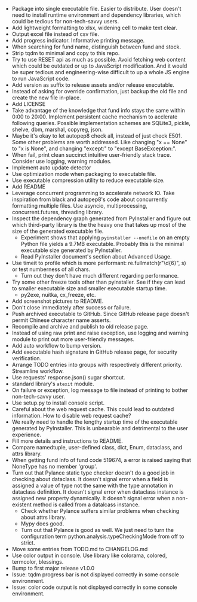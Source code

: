 - Package into single executable file. Easier to distribute. User doesn't need to install runtime environment and dependency libraries, which could be tedious for non-tech-savvy users.
- Add lightweight formatting to xlsx, widening cell to make text clear.
- Output excel file instead of csv file.
- Add progress indicator. Informative printing message.
- When searching for fund name, distinguish between fund and stock.
- Strip tqdm to minimal and copy to this repo.
- Try to use RESET api as much as possible. Avoid fetching web content which could be outdated or up to JavaScript modification. And it would be super tedious and engineering-wise difficult to up a whole JS engine to run JavaScript code.
- Add version as suffix to release assets and/or release executable.
- Instead of asking for override confirmation, just backup the old file and create the new file in-place.
- Add LICENSE
- Take advantage of the knowledge that fund info stays the same within 0:00 to 20:00. Implement persistent cache mechanism to acclerate following queries. Possible implementation schemes are SQLite3, pickle, shelve, dbm, marshal, copyreg, json.
- Maybe it's okay to let autopep8 check all, instead of just check E501. Some other problems are worth addressed. Like changing "x == None" to "x is None", and changing "except:" to "except BaseException:".
- When fail, print clean succinct intuitive user-friendly stack trace. Consider use logging, warning modules.
- Implement auto update detector
- Use optimization mode when packaging to executable file.
- Use executable compression utility to reduce executable size.
- Add README
- Leverage concurrent programming to accelerate network IO. Take inspiration from black and autopep8's code about concurrently formatting multiple files. Use asyncio, multiprocessing, concurrent.futures, threading library.
- Inspect the dependency graph generated from PyInstaller and figure out which third-party library is the the heavy one that takes up most of the size of the generated executable file.
  - Experiment shows that applying `pyinstaller --onefile` on an empty Python file yields a 9.7MB executable. Probably this is the minimal executable size generated by PyInstaller.
  - Read PyInstaller document's section about Advanced Usage.
- Use timeit to profile which is more performant: re.fullmatch(r"\d{6}", s) or test numberness of all chars.
  - Turn out they don't have much different regarding performance.
- Try some other freeze tools other than pyinstaller. See if they can lead to smaller executable size and smaller executable startup time.
  - py2exe, nuitka, cx_freeze, etc.
- Add screenshot pictures to README.
- Don't close immediately after success or failure.
- Push archived executable to GitHub. Since GitHub release page doesn't permit Chinese character name asserts.
- Recompile and archive and publish to old release page.
- Instead of using raw print and raise exception, use logging and warning module to print out more user-friendly messages.
- Add auto workflow to bump version.
- Add executable hash signature in GitHub release page, for security verification.
- Arrange TODO entries into groups with respectively different priority. Streamline workflow.
- Use requests' response.json() sugar shortcut.
- standard library's `atexit` module.
- On failure or exception, log message to file instead of printing to bother non-tech-savvy user.
- Use setup.py to install console script.
- Careful about the web request cache. This could lead to outdated information. How to disable web request cache?
- We really need to handle the lengthy startup time of the executable generated by PyInstaller. This is unbearable and detrimental to the user experience.
- Fill more details and instructions to README.
- Compare namedtuple, user-defined class, dict, Enum, dataclass, and attrs library.
- When getting fund info of fund code 519674, a error is raised saying that NoneType has no member 'group'.
- Turn out that Pylance static type checker doesn't do a good job in checking about dataclass. It doesn't signal error when a field is assigned a value of type not the same with the type annotation in dataclass definition. It doesn't signal error when dataclass instance is assigned new property dynamically. It doesn't signal error when a non-existent method is called from a datalcass instance.
  - Check whether Pylance suffers similar problems when checking about attrs library.
  - Mypy does good.
  - Turn out that Pylance is good as well. We just need to turn the configuration term python.analysis.typeCheckingMode from off to strict.
- Move some entries from TODO.md to CHANGELOG.md
- Use color output in console. Use library like colorama, colored, termcolor, blessings.
- Bump to first major release v1.0.0
- Issue: tqdm progress bar is not displayed correctly in some console environment.
- Issue: color code output is not displayed correctly in some console environment.
